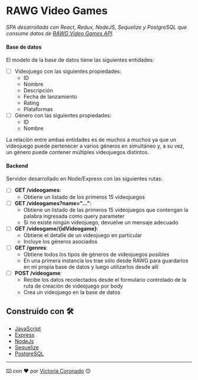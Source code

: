 # RAWG Video Games

_SPA desarrollada con React, Redux, NodeJS, Sequelize y PostgreSQL que consume datos de [RAWG Video Games API](https://rawg.io/)._

#### Base de datos

El modelo de la base de datos tiene las siguientes entidades:

- [ ] Videojuego con las siguientes propiedades:
  - ID
  - Nombre 
  - Descripción 
  - Fecha de lanzamiento
  - Rating
  - Plataformas 
- [ ] Género con las siguientes propiedades:
  - ID
  - Nombre

La relación entre ambas entidades es de muchos a muchos ya que un videojuego puede pertenecer a varios géneros en simultáneo y, a su vez, un género puede contener múltiples videojuegos distintos. 

#### Backend

Servidor desarrollado en Node/Express con las siguientes rutas:

- [ ] __GET /videogames__:
  - Obtiene un listado de los primeros 15 videojuegos
- [ ] __GET /videogames?name="..."__:
  - Obtiene un listado de las primeros 15 videojuegos que contengan la palabra ingresada como query parameter
  - Si no existe ningún videojuego, devuelve un mensaje adecuado
- [ ] __GET /videogame/{idVideogame}__:
  - Obtiene el detalle de un videojuego en particular
  - Incluye los géneros asociados
- [ ] __GET /genres__:
  - Obtiene todos los tipos de géneros de videojuegos posibles
  - En una primera instancia los trae sólo desde RAWG para guardarlos en mi propia base de datos y luego utilizarlos desde allí
- [ ] __POST /videogame__:
  - Recibe los datos recolectados desde el formulario controlado de la ruta de creación de videojuego por body
  - Crea un videojuego en la base de datos

## Construido con 🛠️

* [JavaScript](https://www.javascript.com/)    
* [Express](https://expressjs.com/) 
* [NodeJs](https://nodejs.org/es/) 
* [Sequelize](https://sequelize.org/)
* [PostgreSQL](https://www.postgresql.org/)


---
⌨️ con ❤️ por [Victoria Coronado](https://github.com/viccoronado) 😊
